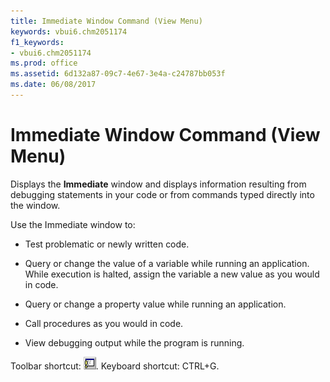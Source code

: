 ```yaml
---
title: Immediate Window Command (View Menu)
keywords: vbui6.chm2051174
f1_keywords:
- vbui6.chm2051174
ms.prod: office
ms.assetid: 6d132a87-09c7-4e67-3e4a-c24787bb053f
ms.date: 06/08/2017
---
```



# Immediate Window Command (View Menu)

Displays the  **Immediate** window and displays information resulting from debugging statements in your code or from commands typed directly into the window.

Use the Immediate window to:




- Test problematic or newly written code.
    
- Query or change the value of a variable while running an application. While execution is halted, assign the variable a new value as you would in code.
    
- Query or change a property value while running an application.
    
- Call procedures as you would in code.
    
- View debugging output while the program is running.
    

Toolbar shortcut: 
![Toolbar button](../../../images/tbr_imwd_ZA01201710.gif). Keyboard shortcut: CTRL+G.

